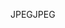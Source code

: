 <span data-ttu-id="4d6a6-101">JPEG</span><span class="sxs-lookup"><span data-stu-id="4d6a6-101">JPEG</span></span>